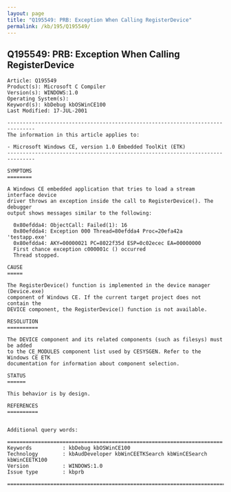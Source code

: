 ```yaml
---
layout: page
title: "Q195549: PRB: Exception When Calling RegisterDevice"
permalink: /kb/195/Q195549/
---
```


## Q195549: PRB: Exception When Calling RegisterDevice

	Article: Q195549
	Product(s): Microsoft C Compiler
	Version(s): WINDOWS:1.0
	Operating System(s): 
	Keyword(s): kbDebug kbOSWinCE100
	Last Modified: 17-JUL-2001
	
	-------------------------------------------------------------------------------
	The information in this article applies to:
	
	- Microsoft Windows CE, version 1.0 Embedded ToolKit (ETK) 
	-------------------------------------------------------------------------------
	
	SYMPTOMS
	========
	
	A Windows CE embedded application that tries to load a stream interface device
	driver throws an exception inside the call to RegisterDevice(). The debugger
	output shows messages similar to the following:
	
	  0x80efdda4: ObjectCall: Failed(1): 16
	  0x80efdda4: Exception 000 Thread=80efdda4 Proc=20efa42a 'testapp.exe'
	  0x80efdda4: AKY=00000021 PC=8022f35d ESP=0c02ecec EA=00000000
	  First chance exception c000001c () occurred
	  Thread stopped.
	
	CAUSE
	=====
	
	The RegisterDevice() function is implemented in the device manager (Device.exe)
	component of Windows CE. If the current target project does not contain the
	DEVICE component, the RegisterDevice() function is not available.
	
	RESOLUTION
	==========
	
	The DEVICE component and its related components (such as filesys) must be added
	to the CE_MODULES component list used by CESYSGEN. Refer to the Windows CE ETK
	documentation for information about component selection.
	
	STATUS
	======
	
	This behavior is by design.
	
	REFERENCES
	==========
	
	
	Additional query words:
	
	======================================================================
	Keywords          : kbDebug kbOSWinCE100 
	Technology        : kbAudDeveloper kbWinCEETKSearch kbWinCESearch kbWinCEETK100
	Version           : WINDOWS:1.0
	Issue type        : kbprb
	
	=============================================================================
	
